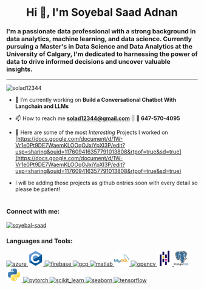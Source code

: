 <h1 align="center">Hi 👋, I'm Soyebal Saad Adnan</h1>
<h3 align="left">I'm a passionate data professional with a strong background in data analytics, machine learning, and data science. Currently pursuing a Master's in Data Science and Data Analytics at the University of Calgary, I'm dedicated to harnessing the power of data to drive informed decisions and uncover valuable insights.</h3>

---

<p align="left"> <img src="https://komarev.com/ghpvc/?username=solad12344&label=Profile%20views&color=0e75b6&style=flat" alt="solad12344" /> </p>

- 🔭 I’m currently working on **Build a Conversational Chatbot With Langchain and LLMs**

- 📫 How to reach me **solad12344@gmail.com** || **📱 647-570-4095**

- 📄 Here are some of the most *Interesting* Projects I worked on [https://docs.google.com/document/d/1W-Vr1e0Pt9DE7WaemKLOOqOJxiYpXl3P/edit?usp=sharing&ouid=117609416357791013808&rtpof=true&sd=true](https://docs.google.com/document/d/1W-Vr1e0Pt9DE7WaemKLOOqOJxiYpXl3P/edit?usp=sharing&ouid=117609416357791013808&rtpof=true&sd=true)
- I will be adding those projects as github entries soon with every detail so please be patient!

#

<h3 align="left">Connect with me:</h3>
<p align="left">
<a href="https://linkedin.com/in/soyebal-saad" target="blank"><img align="center" src="https://raw.githubusercontent.com/rahuldkjain/github-profile-readme-generator/master/src/images/icons/Social/linked-in-alt.svg" alt="soyebal-saad" height="30" width="40" /></a>
</p>

<h3 align="left">Languages and Tools:</h3>
<p align="left"> <a href="https://azure.microsoft.com/en-in/" target="_blank" rel="noreferrer"> <img src="https://www.vectorlogo.zone/logos/microsoft_azure/microsoft_azure-icon.svg" alt="azure" width="40" height="40"/> </a> <a href="https://www.cprogramming.com/" target="_blank" rel="noreferrer"> <img src="https://raw.githubusercontent.com/devicons/devicon/master/icons/c/c-original.svg" alt="c" width="40" height="40"/> </a> <a href="https://firebase.google.com/" target="_blank" rel="noreferrer"> <img src="https://www.vectorlogo.zone/logos/firebase/firebase-icon.svg" alt="firebase" width="40" height="40"/> </a> <a href="https://cloud.google.com" target="_blank" rel="noreferrer"> <img src="https://www.vectorlogo.zone/logos/google_cloud/google_cloud-icon.svg" alt="gcp" width="40" height="40"/> </a> <a href="https://www.mathworks.com/" target="_blank" rel="noreferrer"> <img src="https://upload.wikimedia.org/wikipedia/commons/2/21/Matlab_Logo.png" alt="matlab" width="40" height="40"/> </a> <a href="https://www.mysql.com/" target="_blank" rel="noreferrer"> <img src="https://raw.githubusercontent.com/devicons/devicon/master/icons/mysql/mysql-original-wordmark.svg" alt="mysql" width="40" height="40"/> </a> <a href="https://opencv.org/" target="_blank" rel="noreferrer"> <img src="https://www.vectorlogo.zone/logos/opencv/opencv-icon.svg" alt="opencv" width="40" height="40"/> </a> <a href="https://pandas.pydata.org/" target="_blank" rel="noreferrer"> <img src="https://raw.githubusercontent.com/devicons/devicon/2ae2a900d2f041da66e950e4d48052658d850630/icons/pandas/pandas-original.svg" alt="pandas" width="40" height="40"/> </a> <a href="https://www.postgresql.org" target="_blank" rel="noreferrer"> <img src="https://raw.githubusercontent.com/devicons/devicon/master/icons/postgresql/postgresql-original-wordmark.svg" alt="postgresql" width="40" height="40"/> </a> <a href="https://www.python.org" target="_blank" rel="noreferrer"> <img src="https://raw.githubusercontent.com/devicons/devicon/master/icons/python/python-original.svg" alt="python" width="40" height="40"/> </a> <a href="https://pytorch.org/" target="_blank" rel="noreferrer"> <img src="https://www.vectorlogo.zone/logos/pytorch/pytorch-icon.svg" alt="pytorch" width="40" height="40"/> </a> <a href="https://scikit-learn.org/" target="_blank" rel="noreferrer"> <img src="https://upload.wikimedia.org/wikipedia/commons/0/05/Scikit_learn_logo_small.svg" alt="scikit_learn" width="40" height="40"/> </a> <a href="https://seaborn.pydata.org/" target="_blank" rel="noreferrer"> <img src="https://seaborn.pydata.org/_images/logo-mark-lightbg.svg" alt="seaborn" width="40" height="40"/> </a> <a href="https://www.tensorflow.org" target="_blank" rel="noreferrer"> <img src="https://www.vectorlogo.zone/logos/tensorflow/tensorflow-icon.svg" alt="tensorflow" width="40" height="40"/> </a> </p>

</p>

#
